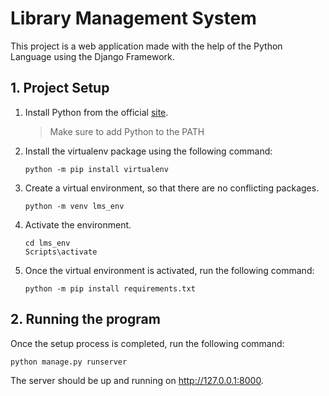 # Library Management System

This project is a web application made with the help of the Python Language using the Django Framework.

## 1. Project Setup

1. Install Python from the official [site](https://www.python.org/).
    > Make sure to add Python to the PATH
2. Install the virtualenv package using the following command:
    ```shell
    python -m pip install virtualenv
    ```
3. Create a virtual environment, so that there are no conflicting packages.
    ```shell
    python -m venv lms_env
    ```
4. Activate the environment.
    ```shell
    cd lms_env
    Scripts\activate
    ```
5. Once the virtual environment is activated, run the following command:
    ```shell
    python -m pip install requirements.txt
    ```

## 2. Running the program

Once the setup process is completed, run the following command:

```shell
python manage.py runserver
```

The server should be up and running on http://127.0.0.1:8000.
